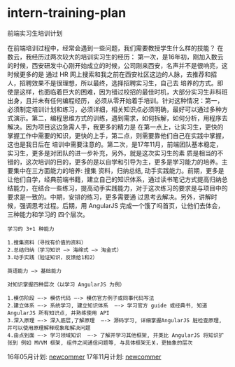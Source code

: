 # intern-training-plan
前端实习生培训计划

在前端培训过程中，经常会遇到一些问题，我们需要教授学生什么样的技能？ 在数云，我经历过两次较大的培训实习生的经历：
第一次，是16年初，刚加入数云的时候，西安研发中心刚开始成立的时候，公司刚来西安，名声并不是很响亮，这时候更多的是
通过 HR 网上搜索和我之前在西安社区这边的人脉，去推荐和招人，招聘效果不是很理想，所以最终，选择招聘实习生，自己去
培养的方式。即使是这样，也面临着巨大的困难，因为错过校招的最佳时机，大部分实习生非科班出身，且并未有任何编程经历，
必须从零开始着手培训。针对这种情况：第一，必须制定培训计划和练习，必须详细，相关知识点必须明确，最好可以通过多种方
式演示。第二，编程思维方式的训练，遇到需求，如何拆解，如何分析，用程序去解决。因为项目这边急需人手，我更多的精力是
在第一点上，让实习生，更快的掌握工作中需要的知识，更快的上手，第二点，则需要靠他们自己在实践中掌握，这也是我日后在
培训中需要注意的。第二次，是17年11月，前端团队基本稳定，实习生，更多是对团队的进一步补充，另外，就是这次实习生的素
质是相当的不错的，这次培训的目的，更多的是以自学和引导为主，更多是学习能力的培养。主要集中在三方面能力的培养: 搜集
资料，归纳总结, 动手实践能力。前期，更多是让他们自学，经典前端书籍，建立自己的知识体系，通过读书笔记方式提高归纳总
结能力，在结合一些练习，提高动手实践能力，对于这次练习的要求是与项目中的要求是一致的。中期，安排的练习，更多需要通
过思考去解决。另外，讲解时候，强调思考过程。后期，用 AngularJS 完成一个饿了吗首页，让他们去体会，三种能力和学习的
四个层次。


```shell
学习的 3+1 种能力

1.搜集资料（寻找有价值的资料） 
2.总结归纳（学习知识 —> 海绵式 —> 淘金式） 
3.动手实践（验证知识，反馈给1和2）
```

```shell
英语能力 —> 基础能力
```

```
对知识掌握四种层次（以学习 AngularJS 为例） 

1.模仿阶段 —-> 模仿代码 —-> 模仿官方例子或同事代码写法 
2.建立体系 —-> 系统学习, 建立知识体系  —-> 学习官方 guide 或经典书, 知道 AngularJS 所有知识点, 并熟练使用 API 
3.深入原理 —-> 深入底层,了解原理  —-> 源码学习, 详细掌握AngularJS 脏检查原理, 并可以使用原理解释现象和解决问题
4.由点到面 —-> 学习领域知识  —-> 了解并学习其他框架, 并类比 AngularJS 将知识扩张到 例如 MVVM 框架, 组件之间通信问题等, 与具体框架无关，更抽象的层次
```

16年05月计划: [newcommer](https://github.com/ShuyunXIANFESchool/newcomer)
17年11月计划: [newcommer](https://github.com/hjzheng/intern-training-plan/blob/master/%E5%AE%9E%E4%B9%A0%E7%94%9F%E8%83%BD%E5%8A%9B%E5%9F%B9%E8%AE%AD.numbers)
